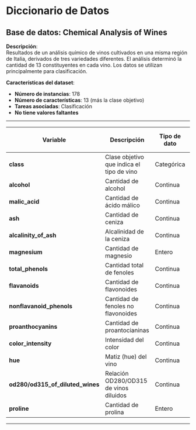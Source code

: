 # **Diccionario de Datos**

## **Base de datos: Chemical Analysis of Wines**
**Descripción**:  
Resultados de un análisis químico de vinos cultivados en una misma región de Italia, derivados de tres variedades diferentes. El análisis determinó la cantidad de 13 constituyentes en cada vino. Los datos se utilizan principalmente para clasificación.  

**Características del dataset**:  
- **Número de instancias**: 178  
- **Número de características**: 13 (más la clase objetivo)  
- **Tareas asociadas**: Clasificación  
- **No tiene valores faltantes**  

---

| **Variable**                   | **Descripción**                               | **Tipo de dato**  | **Rango/Valores posibles**          | **Fuente de datos**                  |
|---------------------------------|-----------------------------------------------|-------------------|-------------------------------------|---------------------------------------|
| **class**                       | Clase objetivo que indica el tipo de vino     | Categórica        | 1, 2, 3                           | Análisis químico                     |
| **alcohol**                     | Cantidad de alcohol                           | Continua          | > 0                                | Análisis químico                     |
| **malic_acid**                  | Cantidad de ácido málico                      | Continua          | > 0                                | Análisis químico                     |
| **ash**                         | Cantidad de ceniza                            | Continua          | > 0                                | Análisis químico                     |
| **alcalinity_of_ash**           | Alcalinidad de la ceniza                      | Continua          | > 0                                | Análisis químico                     |
| **magnesium**                   | Cantidad de magnesio                          | Entero            | > 0                                | Análisis químico                     |
| **total_phenols**               | Cantidad total de fenoles                     | Continua          | > 0                                | Análisis químico                     |
| **flavanoids**                  | Cantidad de flavonoides                       | Continua          | > 0                                | Análisis químico                     |
| **nonflavanoid_phenols**        | Cantidad de fenoles no flavonoides            | Continua          | > 0                                | Análisis químico                     |
| **proanthocyanins**             | Cantidad de proantocianinas                   | Continua          | > 0                                | Análisis químico                     |
| **color_intensity**             | Intensidad del color                          | Continua          | > 0                                | Análisis químico                     |
| **hue**                         | Matiz (hue) del vino                          | Continua          | > 0                                | Análisis químico                     |
| **od280/od315_of_diluted_wines**| Relación OD280/OD315 de vinos diluidos        | Continua          | > 0                                | Análisis químico                     |
| **proline**                     | Cantidad de prolina                           | Entero            | > 0                                | Análisis químico                     |

---

